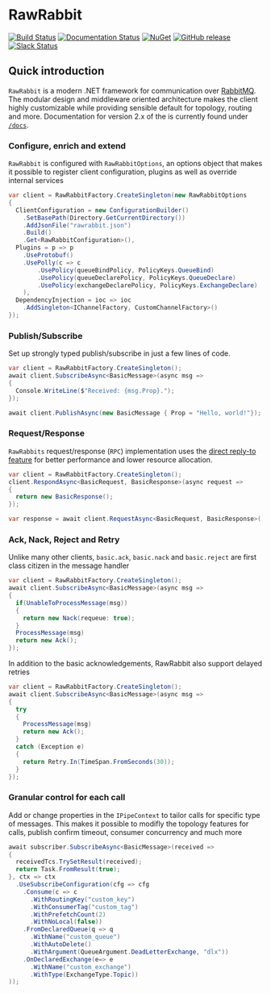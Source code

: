 # RawRabbit

[![Build Status](https://img.shields.io/appveyor/ci/pardahlman/rawrabbit.svg?style=flat-square)](https://ci.appveyor.com/project/pardahlman/rawrabbit) [![Documentation Status](https://readthedocs.org/projects/rawrabbit/badge/?version=latest&style=flat-square)](http://rawrabbit.readthedocs.org/) [![NuGet](https://img.shields.io/nuget/v/RawRabbit.svg?style=flat-square)](https://www.nuget.org/packages/RawRabbit) [![GitHub release](https://img.shields.io/github/release/pardahlman/rawrabbit.svg?style=flat-square)](https://github.com/pardahlman/rawrabbit/releases/latest)
[![Slack Status](https://rawrabbit.herokuapp.com/badge.svg)](https://rawrabbit.herokuapp.com)

## Quick introduction
`RawRabbit` is a modern .NET framework for communication over [RabbitMQ](http://rabbitmq.com/). The modular design and middleware oriented architecture makes the client highly customizable while providing sensible default for topology, routing and more. Documentation for version 2.x of the is currently found under [`/docs`](https://github.com/pardahlman/RawRabbit/tree/2.0/docs).

### Configure, enrich and extend

`RawRabbit` is configured with `RawRabbitOptions`, an options object that makes it possible to register client configuration, plugins as well as override internal services

```csharp
var client = RawRabbitFactory.CreateSingleton(new RawRabbitOptions
{
  ClientConfiguration = new ConfigurationBuilder()
    .SetBasePath(Directory.GetCurrentDirectory())
    .AddJsonFile("rawrabbit.json")
    .Build()
    .Get<RawRabbitConfiguration>(),
  Plugins = p => p
    .UseProtobuf()
    .UsePolly(c => c
        .UsePolicy(queueBindPolicy, PolicyKeys.QueueBind)
        .UsePolicy(queueDeclarePolicy, PolicyKeys.QueueDeclare)
        .UsePolicy(exchangeDeclarePolicy, PolicyKeys.ExchangeDeclare)
    ),
  DependencyInjection = ioc => ioc
    .AddSingleton<IChannelFactory, CustomChannelFactory>()
});
```

### Publish/Subscribe
Set up strongly typed publish/subscribe in just a few lines of code.

```csharp
var client = RawRabbitFactory.CreateSingleton();
await client.SubscribeAsync<BasicMessage>(async msg =>
{
  Console.WriteLine($"Received: {msg.Prop}.");
});

await client.PublishAsync(new BasicMessage { Prop = "Hello, world!"});
```

### Request/Response
`RawRabbits` request/response (`RPC`) implementation uses the [direct reply-to feature](https://www.rabbitmq.com/direct-reply-to.html) for better performance and lower resource allocation.

```csharp
var client = RawRabbitFactory.CreateSingleton();
client.RespondAsync<BasicRequest, BasicResponse>(async request =>
{
  return new BasicResponse();
});

var response = await client.RequestAsync<BasicRequest, BasicResponse>();
```

### Ack, Nack, Reject and Retry

Unlike many other clients, `basic.ack`, `basic.nack` and `basic.reject` are first class citizen in the message handler

```csharp
var client = RawRabbitFactory.CreateSingleton();
await client.SubscribeAsync<BasicMessage>(async msg =>
{
  if(UnableToProcessMessage(msg))
  {
    return new Nack(requeue: true);
  }
  ProcessMessage(msg)
  return new Ack();
});
```

In addition to the basic acknowledgements, RawRabbit also support delayed retries

```csharp
var client = RawRabbitFactory.CreateSingleton();
await client.SubscribeAsync<BasicMessage>(async msg =>
{
  try
  {
    ProcessMessage(msg)
    return new Ack();
  }
  catch (Exception e)
  {
    return Retry.In(TimeSpan.FromSeconds(30));
  }
});
```

### Granular control for each call

Add or change properties in the `IPipeContext` to tailor calls for specific type of messages. This makes it possible to modifly the topology features for calls, publish confirm timeout, consumer concurrency and much more

```csharp
await subscriber.SubscribeAsync<BasicMessage>(received =>
{
  receivedTcs.TrySetResult(received);
  return Task.FromResult(true);
}, ctx => ctx
  .UseSubscribeConfiguration(cfg => cfg
    .Consume(c => c
      .WithRoutingKey("custom_key")
      .WithConsumerTag("custom_tag")
      .WithPrefetchCount(2)
      .WithNoLocal(false))
    .FromDeclaredQueue(q => q
      .WithName("custom_queue")
      .WithAutoDelete()
      .WithArgument(QueueArgument.DeadLetterExchange, "dlx"))
    .OnDeclaredExchange(e=> e
      .WithName("custom_exchange")
      .WithType(ExchangeType.Topic))
));
```
